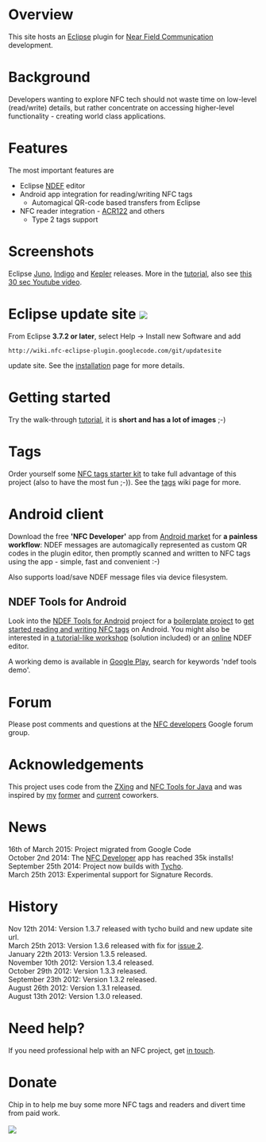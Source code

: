 # Overview #
This site hosts an [Eclipse](http://www.eclipse.org/) plugin for [Near Field Communication](http://en.wikipedia.org/wiki/Near_field_communication) development.

# Background #
Developers wanting to explore NFC tech should not waste time on low-level (read/write) details, but rather concentrate on accessing higher-level functionality - creating world class applications.

# Features #
The most important features are
  * Eclipse [NDEF](http://developer.android.com/guide/topics/nfc/nfc.html) editor
  * Android app integration for reading/writing NFC tags
    * Automagical QR-code based transfers from Eclipse
  * NFC reader integration - [ACR122](http://www.acs.com.hk/index.php?pid=product&id=ACR122U) and others
    * Type 2 tags support
    
# Screenshots #
Eclipse [Juno](https://raw.githubusercontent.com/skjolber/nfc-eclipse-plugin/wiki/images/juno.png), [Indigo](https://raw.githubusercontent.com/skjolber/nfc-eclipse-plugin/wiki/images/indigo.png) and [Kepler](https://raw.githubusercontent.com/skjolber/nfc-eclipse-plugin/wiki/images/kepler.png) releases. More in the [tutorial](https://github.com/skjolber/nfc-eclipse-plugin/blob/wiki/Tutorial.md), also see [this 30 sec Youtube video](http://www.youtube.com/watch?v=I0P1Y4jPHtI&lc).

# Eclipse update site <a href='http://marketplace.eclipse.org/marketplace-client-intro?mpc_install=288653' title='Drag and drop into a running Eclipse Indigo workspace to install NFC Eclipse plugin'><img src='http://marketplace.eclipse.org/misc/installbutton.png' /></a> #
From Eclipse <b>3.7.2 or later</b>, select Help -> Install new Software and add
```
http://wiki.nfc-eclipse-plugin.googlecode.com/git/updatesite 
```
update site. See the [installation](https://github.com/skjolber/nfc-eclipse-plugin/blob/wiki/Installation.md) page for more details.
# Getting started #
Try the walk-through [tutorial](https://github.com/skjolber/nfc-eclipse-plugin/blob/wiki/Tutorial.md), it is **short and has a lot of images** ;-)

# Tags #
Order yourself some [NFC tags starter kit](http://rapidnfc.com/r/1372) to take full advantage of this project (also to have the most fun ;-)). See the [tags](https://github.com/skjolber/nfc-eclipse-plugin/blob/wiki/Tags.md) wiki page for more.

# Android client #
Download the free <b>'NFC Developer'</b> app from [Android market](http://play.google.com/store/apps/details?id=com.antares.nfc&referrer=eclipse) for **a painless workflow**: NDEF messages are automagically represented as custom QR codes in the plugin editor, then promptly scanned and written to NFC tags using the app - simple, fast and convenient :-)

Also supports load/save NDEF message files via device filesystem.

## NDEF Tools for Android ##
Look into the [NDEF Tools for Android](https://github.com/skjolber/ndef-tools-for-android) project for a [boilerplate project](https://github.com/skjolber/ndef-tools-for-android/tree/master/ndeftools-boilerplate) to [get started reading and writing NFC tags](https://github.com/skjolber/nfc-eclipse-plugin/blob/wiki/GettingStartedAndroid.md) on Android. You might also be interested in [a tutorial-like workshop](https://github.com/greenbird/workshops/tree/master/mobile/Android/Near%20Field%20Communications) (solution included) or an [online](http://ndefeditor.grundid.de/) NDEF editor.

A working demo is available in [Google Play](https://play.google.com/store/apps/details?id=org.ndeftools.boilerplate), search for keywords 'ndef tools demo'.

# Forum #
Please post comments and questions at the [NFC developers](http://groups.google.com/group/nfc-developers/topics) Google forum group.

# Acknowledgements #
This project uses code from the [ZXing](https://github.com/zxing/zxing/) and [NFC Tools for Java](https://github.com/grundid/nfctools) and was inspired by [my](https://github.com/skjolber/nfc-eclipse-plugin/blob/wiki/Author.md) [former](http://www.antares.no) and [current](http://www.greenbird.com) coworkers.

# News #
16th of March 2015: Project migrated from Google Code<br>
October 2nd 2014: The [NFC Developer](http://play.google.com/store/apps/details?id=com.antares.nfc) app has reached 35k installs!<br>
September 25th 2014: Project now builds with <a href='http://www.eclipse.org/tycho/'>Tycho</a>.<br>
March 25th 2013: Experimental support for Signature Records.<br>

# History #
Nov 12th 2014: Version 1.3.7 released with tycho build and new update site url.<br>
March 25th 2013: Version 1.3.6 released with fix for <a href='https://github.com/skjolber/nfc-eclipse-plugin/issues/2'>issue 2</a>.<br>
January 22th 2013: Version 1.3.5 released.<br>
November 10th 2012: Version 1.3.4 released.<br>
October 29th 2012: Version 1.3.3 released.<br>
September 23th 2012: Version 1.3.2 released.<br>
August 26th 2012: Version 1.3.1 released.<br>
August 13th 2012: Version 1.3.0 released.<br>

# Need help? #
If you need professional help with an NFC project, get [in touch](http://www.linkedin.com/in/skjolberg).<br>

# Donate # 
Chip in to help me buy some more NFC tags and readers and divert time from paid work.<br>
<br>
<a href='https://www.paypal.com/cgi-bin/webscr?cmd=_s-xclick&hosted_button_id=ANEJESHR6E7VC'><img src='https://www.paypal.com/en_US/i/btn/btn_donateCC_LG.gif' /></a>
